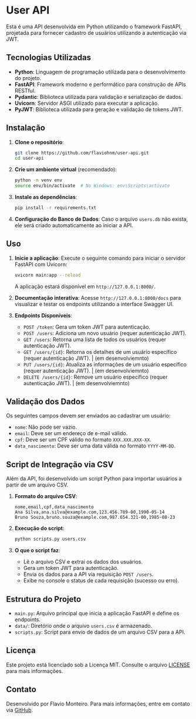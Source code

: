 # User API

Esta é uma API desenvolvida em Python utilizando o framework FastAPI, projetada para fornecer cadastro de usuários utilizando a autenticação via JWT.

## Tecnologias Utilizadas

- **Python**: Linguagem de programação utilizada para o desenvolvimento do projeto.
- **FastAPI**: Framework moderno e performático para construção de APIs RESTful.
- **Pydantic**: Biblioteca utilizada para validação e serialização de dados.
- **Uvicorn**: Servidor ASGI utilizado para executar a aplicação.
- **PyJWT**: Biblioteca utilizada para geração e validação de tokens JWT.

## Instalação

1. **Clone o repositório**:
   ```bash
   git clone https://github.com/flaviohnm/user-api.git
   cd user-api
   ```

2. **Crie um ambiente virtual** (recomendado):
   ```bash
   python -m venv env
   source env/bin/activate  # No Windows: env\Scripts\activate
   ```

3. **Instale as dependências**:
   ```bash
   pip install -r requirements.txt
   ```

4. **Configuração do Banco de Dados**:
   Caso o arquivo `users.db` não exista, ele será criado automaticamente ao iniciar a API.

## Uso

1. **Inicie a aplicação**:
   Execute o seguinte comando para iniciar o servidor FastAPI com Uvicorn:
   ```bash
   uvicorn main:app --reload
   ```

   A aplicação estará disponível em `http://127.0.0.1:8000/`.

2. **Documentação interativa**:
   Acesse `http://127.0.0.1:8000/docs` para visualizar e testar os endpoints utilizando a interface Swagger UI.

3. **Endpoints Disponíveis**:
   - `POST /token`: Gera um token JWT para autenticação.
   - `POST /users`: Adiciona um novo usuário (requer autenticação JWT).
   - `GET /users`: Retorna uma lista de todos os usuários (requer autenticação JWT).
   - `GET /users/{id}`: Retorna os detalhes de um usuário específico (requer autenticação JWT). | (em desenvolviemnto)
   - `PUT /users/{id}`: Atualiza as informações de um usuário específico (requer autenticação JWT). | (em desenvolviemnto)
   - `DELETE /users/{id}`: Remove um usuário específico (requer autenticação JWT). | (em desenvolviemnto)

## Validação dos Dados

Os seguintes campos devem ser enviados ao cadastrar um usuário:

- `nome`: Não pode ser vazio.
- `email`: Deve ser um endereço de e-mail válido.
- `cpf`: Deve ser um CPF válido no formato `XXX.XXX.XXX-XX`.
- `data_nascimento`: Deve ser uma data válida no formato `YYYY-MM-DD`.

## Script de Integração via CSV

Além da API, foi desenvolvido um script Python para importar usuários a partir de um arquivo CSV.

1. **Formato do arquivo CSV**:
   ```csv
   nome,email,cpf,data_nascimento
   Ana Silva,ana.silva@example.com,123.456.789-00,1990-05-14
   Bruno Souza,bruno.souza@example.com,987.654.321-00,1985-08-23
   ```

2. **Execução do script**:
   ```bash
   python scripts.py users.csv
   ```

3. **O que o script faz**:
   - Lê o arquivo CSV e extrai os dados dos usuários.
   - Gera um token JWT para autenticação.
   - Envia os dados para a API via requisição `POST /users`.
   - Exibe no console o status de cada requisição (sucesso ou erro).

## Estrutura do Projeto

- `main.py`: Arquivo principal que inicia a aplicação FastAPI e define os endpoints.
- `data/`: Diretório onde o arquivo `users.csv` é armazenado.
- `scripts.py`: Script para envio de dados de um arquivo CSV para a API.

## Licença

Este projeto está licenciado sob a Licença MIT. Consulte o arquivo [LICENSE](LICENSE) para mais informações.

## Contato

Desenvolvido por Flavio Monteiro. Para mais informações, entre em contato via [GitHub](https://github.com/flaviohnm).

